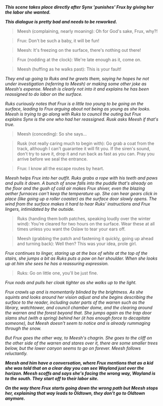 ***This scene takes place directly after Synx 'punishes' Frux by giving her the labor she wanted.***

***This dialogue is pretty bad and needs to be reworked.***

> Meesh (complaining, nearly moaning):
Oh for God's sake, Frux, why?!

> Frux:
Don't be such a baby, it will be fun!

> Meesh:
It's freezing on the surface, there's nothing out there!

> Frux (nodding at the clock):
We're late enough as it, come on.

> Meesh (huffing as he walks past):
This is your fault!

*They end up going to Ruks and he greets them, saying he hopes he not under investigation (referring to Meesh) or making some other joke as Meesh's expense.
Meesh is clearly not into it and explains he has been reassigned to do labor on the surface.*

*Ruks curiously notes that Frux is a little too young to be going on the surface, leading to Frux arguing about not being as young as she looks.
Meesh is trying to go along with Ruks to council the outing but Frux explains Synx is the one who had her reassigned.
Rusk asks Meesh if that's true.*

> Meesh (conceding):
So she says...

> Rusk (not really caring much to begin with):
Go grab a coat from the track, although I can't guarantee it will fit you.
If the siren's sound, don't try to save it, drop it and run back as fast as you can.
Pray you arrive before we seal the entrance.

> Frux:
I know all the escape routes by heart.

*Meesh helps Frux into her outfit.
Ruks grabs a rope with his teeth and paws and pulls it down.
A bunch of snow falls into the puddle that's already on the floor and the gush of cold air makes Frux shiver, even the blazing aether furnaces can't keep the temperature up.
She can hear gears click in place (like going up a roller coaster) as the surface door slowly opens.
The wind from the surface makes it hard to hear Ruks' instructions and Frux lingers, intimidated by the outside.*

> Ruks (handing them both patches, speaking loudly over the winter wind):
You're cleared for two hours on the surface.
Wear these at all times unless you want the Oslaw to tear your ears off.

> Meesh (grabbing the patch and fastening it quickly, going up ahead and turning back):
Well then?
This was your idea, prole girl.

*Frux continues to linger, staring up at the box of white at the top of the stairs, she jumps a bit as Ruks puts a paw on her shoulder.
When she looks up at him she sees he has a reassuring expression.*

> Ruks:
Go on little one, you'll be just fine.

*Frux nods and pulls her cloak tighter as she walks up to the light.*

*Frux crawls up and is momentarily blinded by the brightness.
As she squints and looks around her vision adjust and she begins describing the surface to the reader, including outer parts of the warren such as the library, watchtower, and council chamber dome, and the clearing around the warren and the forest beyond that.
She jumps again as the trap door slams shut (with a spring) behind her (it has enough force to decapitate someone), but Meesh doesn't seem to notice and is already rummaging through the snow.*

*But Frux goes the other way, to Meesh's chagrin.
She goes to the cliff on the other side of the warren and stares over it, there are some smaller trees below, but the lower canyon seems to go on forever.
Meesh follows reluctantly.*

***Meesh and him have a conversation, where Frux mentions that as a kid she was told that on a clear day you can see Wayland just over the horizon.
Meesh scoffs and says she's facing the wrong way, Wayland is to the south.
They start off to their labor site.***

***On the way there Frux starts going down the wrong path but Meesh stops her, explaining that way leads to Oldtown, they don't go to Oldtown anymore.***
